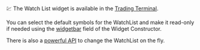 :chart: The Watch List widget is available in the [Trading Terminal](Trading-Terminal).

You can select the default symbols for the WatchList and make it read-only if needed using the [widgetbar](Widget-Constructor#widgetbar) field of the Widget Constructor.

There is also a [powerful API](Widget-Methods#chart-watchlist) to change the WatchList on the fly.